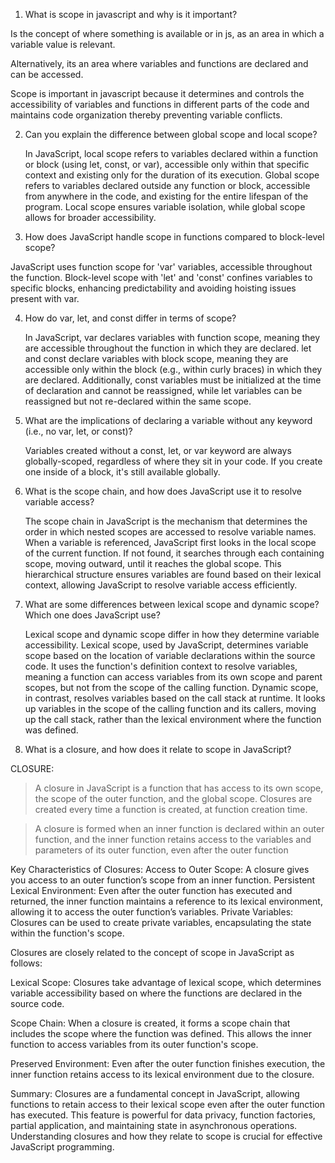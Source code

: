 1. What is scope in javascript and why is it important?

  Is the concept of where something is available or in js, as an area in which a variable  value is relevant.

  Alternatively, its an area where variables and functions are declared and can be accessed.

  Scope is important in javascript because it determines and controls the accessibility of variables and
  functions in different parts of the code and maintains code organization thereby preventing variable conflicts.


2. Can you explain the difference between global scope and local scope?

   In JavaScript, local scope refers to variables declared within a function or block (using let, const, or var), accessible only within that specific context and existing only for the duration of its execution. Global scope refers to variables declared outside any function or block, accessible from anywhere in the code, and existing for the entire lifespan of the program. Local scope ensures variable isolation, while global scope allows for broader accessibility.


 3. How does JavaScript handle scope in functions compared to block-level scope?

   JavaScript uses function scope for 'var' variables, accessible throughout the function. Block-level scope with 'let' and 'const' confines variables to specific blocks, enhancing predictability and avoiding hoisting issues present with var.


 4. How do var, let, and const differ in terms of scope?

    In JavaScript, var declares variables with function scope, meaning they are accessible throughout the function in which they are declared. let and const declare variables with block scope, meaning they are accessible only within the block (e.g., within curly braces) in which they are declared. Additionally, const variables must be initialized at the time of declaration and cannot be reassigned, while let variables can be reassigned but not re-declared within the same scope.


 5. What are the implications of declaring a variable without any keyword (i.e., no var, let, or const)?

    Variables created without a const, let, or var keyword are always globally-scoped, regardless of where they sit in your code.
    If you create one inside of a block, it's still available globally.

 
 
 
 6. What is the scope chain, and how does JavaScript use it to resolve variable access?
   
    The scope chain in JavaScript is the mechanism that determines the order in which nested scopes are accessed to resolve variable names. When a variable is referenced, JavaScript first looks in the local scope of the current function. If not found, it searches through each containing scope, moving outward, until it reaches the global scope. This hierarchical structure ensures variables are found based on their lexical context, allowing JavaScript to resolve variable access efficiently.




 7. What are some differences between lexical scope and dynamic scope? Which one does JavaScript use?

    Lexical scope and dynamic scope differ in how they determine variable accessibility. Lexical scope, used by JavaScript, determines variable scope based on the location of variable declarations within the source code. It uses the function's definition context to resolve variables, meaning a function can access variables from its own scope and parent scopes, but not from the scope of the calling function.
    Dynamic scope, in contrast, resolves variables based on the call stack at runtime. It looks up variables in the scope of the calling function and its callers, moving up the call stack, rather than the lexical environment where the function was defined.



 8. What is a closure, and how does it relate to scope in JavaScript?

CLOSURE:
   > A closure in JavaScript is a function that has access to its own scope, the scope of the outer function, and the global scope. Closures are created every time a function is created, at function creation time.

   >A closure is formed when an inner function is declared within an outer function, and the inner function retains access to the variables and parameters of its outer function, even after the outer function

Key Characteristics of Closures:
Access to Outer Scope: A closure gives you access to an outer function’s scope from an inner function.
Persistent Lexical Environment: Even after the outer function has executed and returned, the inner function maintains a reference to its lexical environment, allowing it to access the outer function’s variables.
Private Variables: Closures can be used to create private variables, encapsulating the state within the function's scope.

Closures are closely related to the concept of scope in JavaScript as follows:

Lexical Scope: Closures take advantage of lexical scope, which determines variable accessibility based on where the functions are declared in the source code.

Scope Chain: When a closure is created, it forms a scope chain that includes the scope where the function was defined. This allows the inner function to access variables from its outer function's scope.

Preserved Environment: Even after the outer function finishes execution, the inner function retains access to its lexical environment due to the closure.


Summary:
Closures are a fundamental concept in JavaScript, allowing functions to retain access to their lexical scope even after the outer function has executed. This feature is powerful for data privacy, function factories, partial application, and maintaining state in asynchronous operations. Understanding closures and how they relate to scope is crucial for effective JavaScript programming.


